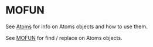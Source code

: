 # MOFUN

See [Atoms](reference/atoms.md) for info on Atoms objects and how to use them.

See [MOFUN](reference/mofun.md) for find / replace on Atoms objects.

